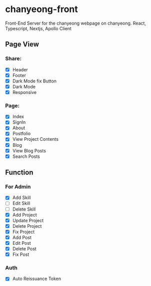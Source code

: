 # chanyeong-front

Front-End Server for the chanyeong webpage on chanyeong. React, Typescript, Nextjs, Apollo Client

## Page View

### Share:

- [x] Header
- [x] Footer
- [x] Dark Mode fix Button
- [x] Dark Mode
- [x] Responsive

### Page:

- [x] Index
- [x] SignIn
- [x] About
- [x] Postfolio
- [x] View Project Contents
- [x] Blog
- [x] View Blog Posts
- [x] Search Posts

## Function

### For Admin

- [x] Add Skill
- [ ] Edit Skill
- [ ] Delete Skill
- [x] Add Project
- [x] Update Project
- [x] Delete Project
- [x] Fix Project
- [x] Add Post
- [x] Edit Post
- [x] Delete Post
- [x] Fix Post

### Auth

- [x] Auto Reissuance Token




